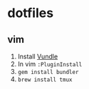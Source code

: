 # dotfiles

## vim
1. Install [Vundle](https://github.com/gmarik/Vundle.vim)
2. In vim `:PluginInstall`
3. `gem install bundler`
4. `brew install tmux`
